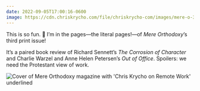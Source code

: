 ```yaml
---
date: 2022-09-05T17:00:16-0600
image: https://cdn.chriskrycho.com/file/chriskrycho-com/images/mere-o-3.jpg
---
```


This is so fun. 🤩 I’m in the pages—the literal pages!—of <cite>Mere Orthodoxy</cite>’s third print issue!

It’s a paired book review of Richard Sennett’s <cite>The Corrosion of Character</cite> and Charlie Warzel and Anne Helen Petersen’s <cite>Out of Office</cite>. Spoilers: we need the Protestant view of work.

<img src="https://cdn.chriskrycho.com/file/chriskrycho-com/images/mere-o-3.jpg" alt="Cover of Mere Orthodoxy magazine with 'Chris Krycho on Remote Work' underlined">